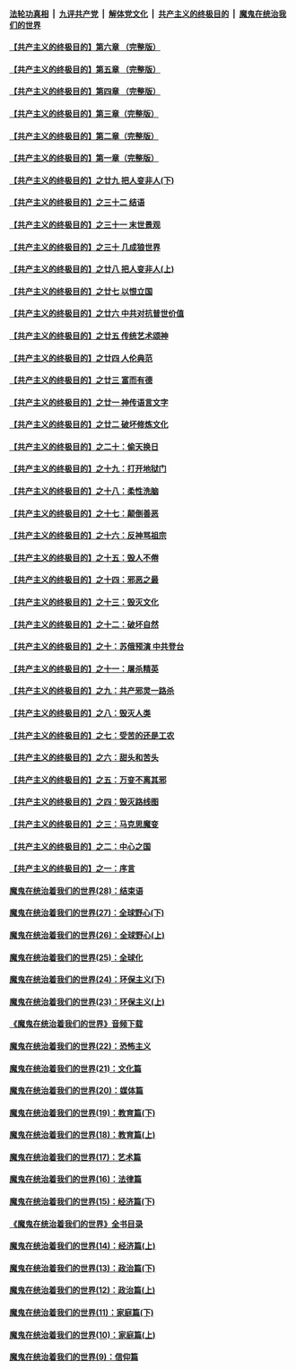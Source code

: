 ####  [法轮功真相](../../../../basic/blob/master/README.md?t=07041831) &nbsp;|&nbsp; [九评共产党](../../../../9ping.md/blob/master/README.md?t=07041831) &nbsp;|&nbsp; [解体党文化](../../../../jtdwh.md/blob/master/README.md?t=07041831)  &nbsp;|&nbsp; [共产主义的终极目的](../../../../gczydzjmd.md/blob/master/README.md?t=07041831) &nbsp;|&nbsp; [魔鬼在统治我们的世界](../../../../mgztzwmdsj.md/blob/master/README.md?t=07041831) 

#### [【共产主义的终极目的】第六章 （完整版）](../pages/nsc422/n11428913.md?t=07041831) 

#### [【共产主义的终极目的】第五章 （完整版）](../pages/nsc422/n11428912.md?t=07041831) 

#### [【共产主义的终极目的】第四章 （完整版）](../pages/nsc422/n11428907.md?t=07041831) 

#### [【共产主义的终极目的】第三章（完整版）](../pages/nsc422/n11428848.md?t=07041831) 

#### [【共产主义的终极目的】第二章（完整版）](../pages/nsc422/n11428831.md?t=07041831) 

#### [【共产主义的终极目的】第一章（完整版）](../pages/nsc422/n11417651.md?t=07041831) 

#### [【共产主义的终极目的】之廿九 把人变非人(下)](../pages/nsc422/n11344140.md?t=07041831) 

#### [【共产主义的终极目的】之三十二 结语](../pages/nsc422/n11360535.md?t=07041831) 

#### [【共产主义的终极目的】之三十一 末世景观](../pages/nsc422/n11351129.md?t=07041831) 

#### [【共产主义的终极目的】之三十 几成狼世界](../pages/nsc422/n11348280.md?t=07041831) 

#### [【共产主义的终极目的】之廿八 把人变非人(上)](../pages/nsc422/n11340492.md?t=07041831) 

#### [【共产主义的终极目的】之廿七 以恨立国](../pages/nsc422/n11336944.md?t=07041831) 

#### [【共产主义的终极目的】之廿六 中共对抗普世价值](../pages/nsc422/n11324785.md?t=07041831) 

#### [【共产主义的终极目的】之廿五 传统艺术颂神](../pages/nsc422/n11296396.md?t=07041831) 

#### [【共产主义的终极目的】之廿四 人伦典范](../pages/nsc422/n11296397.md?t=07041831) 

#### [【共产主义的终极目的】之廿三 富而有德](../pages/nsc422/n11283598.md?t=07041831) 

#### [【共产主义的终极目的】之廿一 神传语言文字](../pages/nsc422/n11263265.md?t=07041831) 

#### [【共产主义的终极目的】之廿二 破坏修炼文化](../pages/nsc422/n11245728.md?t=07041831) 

#### [【共产主义的终极目的】之二十：偷天换日](../pages/nsc422/n11238846.md?t=07041831) 

#### [【共产主义的终极目的】之十九：打开地狱门](../pages/nsc422/n11206376.md?t=07041831) 

#### [【共产主义的终极目的】之十八：柔性洗脑](../pages/nsc422/n11199994.md?t=07041831) 

#### [【共产主义的终极目的】之十七：颠倒善恶](../pages/nsc422/n11179782.md?t=07041831) 

#### [【共产主义的终极目的】之十六：反神骂祖宗](../pages/nsc422/n11166798.md?t=07041831) 

#### [【共产主义的终极目的】之十五：毁人不倦](../pages/nsc422/n11166792.md?t=07041831) 

#### [【共产主义的终极目的】之十四：邪恶之最](../pages/nsc422/n11150249.md?t=07041831) 

#### [【共产主义的终极目的】之十三：毁灭文化](../pages/nsc422/n11135227.md?t=07041831) 

#### [【共产主义的终极目的】之十二：破坏自然](../pages/nsc422/n11135214.md?t=07041831) 

#### [【共产主义的终极目的】之十：苏俄预演 中共登台](../pages/nsc422/n11118424.md?t=07041831) 

#### [【共产主义的终极目的】之十一：屠杀精英](../pages/nsc422/n11118442.md?t=07041831) 

#### [【共产主义的终极目的】之九：共产邪灵一路杀](../pages/nsc422/n11114139.md?t=07041831) 

#### [【共产主义的终极目的】之八：毁灭人类](../pages/nsc422/n11108503.md?t=07041831) 

#### [【共产主义的终极目的】之七：受苦的还是工农](../pages/nsc422/n11101809.md?t=07041831) 

#### [【共产主义的终极目的】之六：甜头和苦头](../pages/nsc422/n11096971.md?t=07041831) 

#### [【共产主义的终极目的】之五：万变不离其邪](../pages/nsc422/n11091285.md?t=07041831) 

#### [【共产主义的终极目的】之四：毁灭路线图](../pages/nsc422/n11086284.md?t=07041831) 

#### [【共产主义的终极目的】之三：马克思魔变](../pages/nsc422/n11061941.md?t=07041831) 

#### [【共产主义的终极目的】之二：中心之国](../pages/nsc422/n11047728.md?t=07041831) 

#### [【共产主义的终极目的】之一：序言](../pages/nsc422/n11086077.md?t=07041831) 

#### [魔鬼在统治着我们的世界(28)：结束语](../pages/nsc422/n10936246.md?t=07041831) 

#### [魔鬼在统治着我们的世界(27)：全球野心(下)](../pages/nsc422/n10928319.md?t=07041831) 

#### [魔鬼在统治着我们的世界(26)：全球野心(上)](../pages/nsc422/n10900318.md?t=07041831) 

#### [魔鬼在统治着我们的世界(25)：全球化](../pages/nsc422/n10788205.md?t=07041831) 

#### [魔鬼在统治着我们的世界(24)：环保主义(下)](../pages/nsc422/n10695307.md?t=07041831) 

#### [魔鬼在统治着我们的世界(23)：环保主义(上)](../pages/nsc422/n10688613.md?t=07041831) 

#### [《魔鬼在统治着我们的世界》音频下载](../pages/nsc422/n10635553.md?t=07041831) 

#### [魔鬼在统治着我们的世界(22)：恐怖主义](../pages/nsc422/n10614727.md?t=07041831) 

#### [魔鬼在统治着我们的世界(21)：文化篇](../pages/nsc422/n10597706.md?t=07041831) 

#### [魔鬼在统治着我们的世界(20)：媒体篇](../pages/nsc422/n10586579.md?t=07041831) 

#### [魔鬼在统治着我们的世界(19)：教育篇(下)](../pages/nsc422/n10564808.md?t=07041831) 

#### [魔鬼在统治着我们的世界(18)：教育篇(上)](../pages/nsc422/n10526970.md?t=07041831) 

#### [魔鬼在统治着我们的世界(17)：艺术篇](../pages/nsc422/n10499093.md?t=07041831) 

#### [魔鬼在统治着我们的世界(16)：法律篇](../pages/nsc422/n10485969.md?t=07041831) 

#### [魔鬼在统治着我们的世界(15)：经济篇(下)](../pages/nsc422/n10469975.md?t=07041831) 

#### [《魔鬼在统治着我们的世界》全书目录](../pages/nsc422/n10464261.md?t=07041831) 

#### [魔鬼在统治着我们的世界(14)：经济篇(上)](../pages/nsc422/n10457370.md?t=07041831) 

#### [魔鬼在统治着我们的世界(13)：政治篇(下)](../pages/nsc422/n10448270.md?t=07041831) 

#### [魔鬼在统治着我们的世界(12)：政治篇(上)](../pages/nsc422/n10444576.md?t=07041831) 

#### [魔鬼在统治着我们的世界(11)：家庭篇(下)](../pages/nsc422/n10440961.md?t=07041831) 

#### [魔鬼在统治着我们的世界(10)：家庭篇(上)](../pages/nsc422/n10435448.md?t=07041831) 

#### [魔鬼在统治着我们的世界(9)：信仰篇](../pages/nsc422/n10432159.md?t=07041831) 

